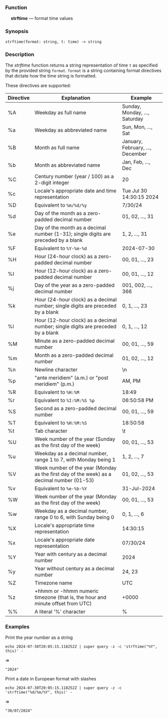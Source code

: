 ### Function

&emsp; **strftime** &mdash; format time values

### Synopsis
```
strftime(format: string, t: time) -> string
```

### Description
The _strftime_ function returns a string representation of time `t`
as specified by the provided string `format`. `format` is a string
containing format directives that dictate how the time string is
formatted.

These directives are supported:

| Directive | Explanation | Example |
|-----------|-------------|---------|
| %A | Weekday as full name | Sunday, Monday, ..., Saturday |
| %a | Weekday as abbreviated name | Sun, Mon, ..., Sat |
| %B | Month as full name | January, February, ..., December |
| %b | Month as abbreviated name | Jan, Feb, ..., Dec |
| %C | Century number (year / 100) as a 2-digit integer | 20 |
| %c | Locale's appropriate date and time representation | Tue Jul 30 14:30:15 2024 |
| %D | Equivalent to `%m/%d/%y` | 7/30/24 |
| %d | Day of the month as a zero-padded decimal number | 01, 02, ..., 31 |
| %e | Day of the month as a decimal number (1-31); single digits are preceded by a blank | 1, 2, ..., 31 |
| %F | Equivalent to `%Y-%m-%d` | 2024-07-30 |
| %H | Hour (24-hour clock) as a zero-padded decimal number | 00, 01, ..., 23 |
| %I | Hour (12-hour clock) as a zero-padded decimal number | 00, 01, ..., 12 |
| %j | Day of the year as a zero-padded decimal number | 001, 002, ..., 366 |
| %k | Hour (24-hour clock) as a decimal number; single digits are preceded by a blank | 0, 1, ..., 23 |
| %l | Hour (12-hour clock) as a decimal number; single digits are preceded by a blank | 0, 1, ..., 12 |
| %M | Minute as a zero-padded decimal number | 00, 01, ..., 59 |
| %m | Month as a zero-padded decimal number | 01, 02, ..., 12 |
| %n | Newline character | \n |
| %p | "ante meridiem" (a.m.) or "post meridiem" (p.m.) | AM, PM |
| %R | Equivalent to `%H:%M` | 18:49 |
| %r | Equivalent to `%I:%M:%S %p` | 06:50:58 PM |
| %S | Second as a zero-padded decimal number | 00, 01, ..., 59 |
| %T | Equivalent to `%H:%M:%S` | 18:50:58 |
| %t | Tab character | \t |
| %U | Week number of the year (Sunday as the first day of the week) | 00, 01, ..., 53 |
| %u | Weekday as a decimal number, range 1 to 7, with Monday being 1 | 1, 2, ..., 7 |
| %V | Week number of the year (Monday as the first day of the week) as a decimal number (01-53) | 01, 02, ..., 53 |
| %v | Equivalent to `%e-%b-%Y` | 31-Jul-2024 |
| %W | Week number of the year (Monday as the first day of the week) | 00, 01, ..., 53 |
| %w | Weekday as a decimal number, range 0 to 6, with Sunday being 0 | 0, 1, ..., 6 |
| %X | Locale's appropriate time representation | 14:30:15 |
| %x | Locale's appropriate date representation | 07/30/24 |
| %Y | Year with century as a decimal number | 2024 |
| %y | Year without century as a decimal number | 24, 23 |
| %Z | Timezone name | UTC |
| %z | +hhmm or -hhmm numeric timezone (that is, the hour and minute offset from UTC) | +0000 |
| %% | A literal '%' character | % |

### Examples

Print the year number as a string
```mdtest-command
echo 2024-07-30T20:05:15.118252Z | super query -z -c 'strftime("%Y", this)' -
```
=>
```mdtest-output
"2024"
```

Print a date in European format with slashes
```mdtest-command
echo 2024-07-30T20:05:15.118252Z | super query -z -c 'strftime("%d/%m/%Y", this)' -
```
=>
```mdtest-output
"30/07/2024"
```
